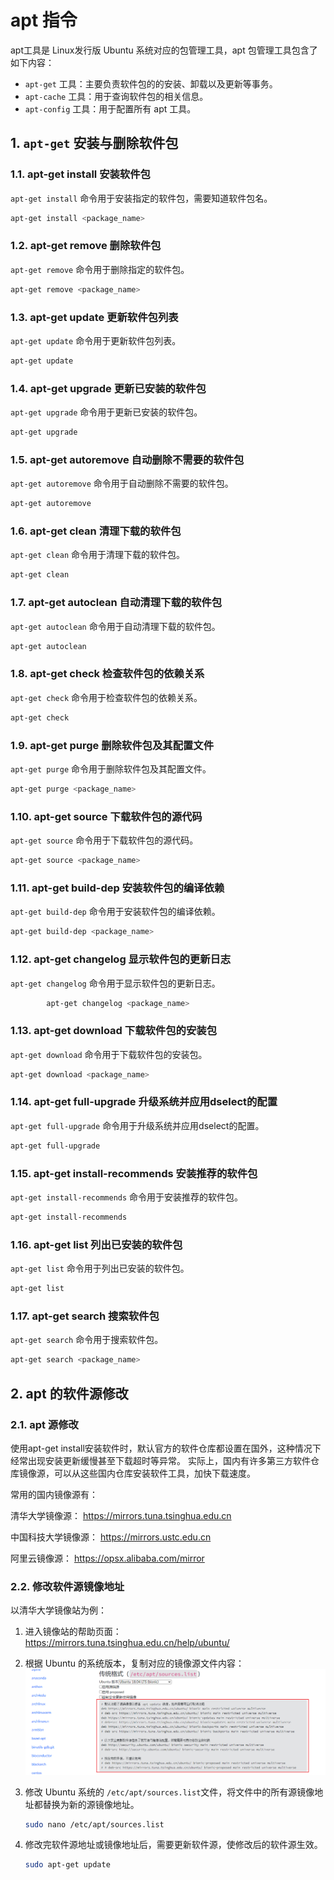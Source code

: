 #  apt 指令

apt工具是 Linux发行版 Ubuntu 系统对应的包管理工具，apt 包管理工具包含了如下内容：
- `apt-get` 工具：主要负责软件包的的安装、卸载以及更新等事务。
- `apt-cache` 工具：用于查询软件包的相关信息。
- `apt-config` 工具：用于配置所有 apt 工具。

## 1. `apt-get` 安装与删除软件包
### 1.1. apt-get install 安装软件包

`apt-get install` 命令用于安装指定的软件包，需要知道软件包名。

```bash
apt-get install <package_name>
```

### 1.2. apt-get remove 删除软件包

`apt-get remove` 命令用于删除指定的软件包。

```bash
apt-get remove <package_name>
```

### 1.3. apt-get update 更新软件包列表

`apt-get update` 命令用于更新软件包列表。

```bash
apt-get update
```

### 1.4. apt-get upgrade 更新已安装的软件包

`apt-get upgrade` 命令用于更新已安装的软件包。

```bash
apt-get upgrade
```

### 1.5. apt-get autoremove 自动删除不需要的软件包

`apt-get autoremove` 命令用于自动删除不需要的软件包。

```bash
apt-get autoremove
```

### 1.6. apt-get clean 清理下载的软件包

`apt-get clean` 命令用于清理下载的软件包。

```bash
apt-get clean
```

### 1.7. apt-get autoclean 自动清理下载的软件包

`apt-get autoclean` 命令用于自动清理下载的软件包。

```bash
apt-get autoclean
```

### 1.8. apt-get check 检查软件包的依赖关系

`apt-get check` 命令用于检查软件包的依赖关系。

```bash
apt-get check
```

### 1.9. apt-get purge 删除软件包及其配置文件

`apt-get purge` 命令用于删除软件包及其配置文件。

```bash
apt-get purge <package_name>
```

### 1.10. apt-get source 下载软件包的源代码

`apt-get source` 命令用于下载软件包的源代码。

```bash
apt-get source <package_name>
```
    
### 1.11. apt-get build-dep 安装软件包的编译依赖

`apt-get build-dep` 命令用于安装软件包的编译依赖。

```bash
apt-get build-dep <package_name>
```

### 1.12. apt-get changelog 显示软件包的更新日志

`apt-get changelog` 命令用于显示软件包的更新日志。

```bash
        apt-get changelog <package_name>
```

### 1.13. apt-get download 下载软件包的安装包

`apt-get download` 命令用于下载软件包的安装包。

```bash
apt-get download <package_name>
```
    
### 1.14. apt-get full-upgrade 升级系统并应用dselect的配置

`apt-get full-upgrade` 命令用于升级系统并应用dselect的配置。

```bash
apt-get full-upgrade
```

### 1.15. apt-get install-recommends 安装推荐的软件包

`apt-get install-recommends` 命令用于安装推荐的软件包。

```bash
apt-get install-recommends
```

### 1.16. apt-get list 列出已安装的软件包

`apt-get list` 命令用于列出已安装的软件包。

```bash
apt-get list
```

### 1.17. apt-get search 搜索软件包

`apt-get search` 命令用于搜索软件包。

```bash
apt-get search <package_name>
```


## 2. apt 的软件源修改
### 2.1. apt 源修改
使用apt-get install安装软件时，默认官方的软件仓库都设置在国外，这种情况下经常出现安装更新缓慢甚至下载超时等异常。 实际上，国内有许多第三方软件仓库镜像源，可以从这些国内仓库安装软件工具，加快下载速度。

常用的国内镜像源有：

清华大学镜像源： https://mirrors.tuna.tsinghua.edu.cn

中国科技大学镜像源： https://mirrors.ustc.edu.cn

阿里云镜像源： https://opsx.alibaba.com/mirror

### 2.2. 修改软件源镜像地址
以清华大学镜像站为例：

1. 进入镜像站的帮助页面：https://mirrors.tuna.tsinghua.edu.cn/help/ubuntu/ 

2. 根据 Ubuntu 的系统版本，复制对应的镜像源文件内容：
    ![清华大学镜像网址列表](png/2.2.2.1.清华大学镜像网址列表.png)

3. 修改 Ubuntu 系统的 `/etc/apt/sources.list`文件，将文件中的所有源镜像地址都替换为新的源镜像地址。
    ```bash
    sudo nano /etc/apt/sources.list
    ```

4. 修改完软件源地址或镜像地址后，需要更新软件源，使修改后的软件源生效。
    ```bash
    sudo apt-get update
    ```
